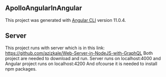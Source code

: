 ## ApolloAngularInAngular

This project was generated with [Angular CLI](https://github.com/angular/angular-cli) version 11.0.4.

## Server

This project runs with server which is in this link: https://github.com/azizkale/Web-Server-in-NodeJS-with-GraphQL
Both project are needed to download and run. Server runs on localhost:4000 and Angular project runs on localhost:4200
And ofcourse it is needed to install npm packages.
